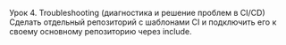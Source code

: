 Урок 4. Troubleshooting (диагностика и решение проблем в CI/CD)
Сделать отдельный репозиторий с шаблонами CI и подключить его к своему основному репозиторию через include.
